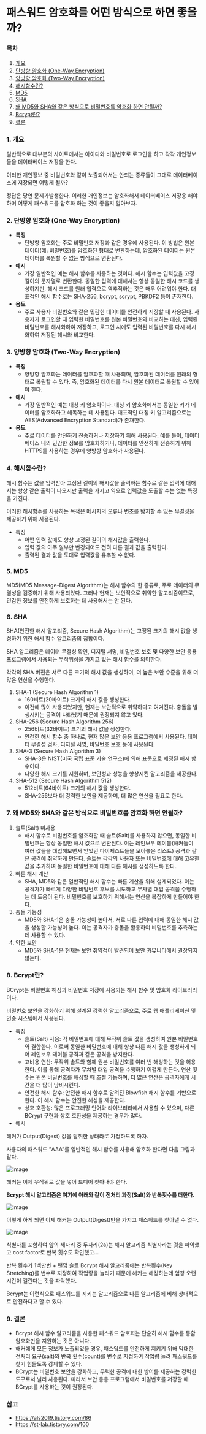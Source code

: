 # 패스워드 암호화를 어떤 방식으로 하면 좋을까?

### 목차

1. [개요](#1-개요)
2. [단방향 암호화 (One-Way Encryption)](#2-단방향-암호화-one-way-encryption)
3. [양방향 암호화 (Two-Way Encryption)](#3-양방향-암호화-two-way-encryption)
4. [해시함수란?](#4-해시함수란)
5. [MD5](#5-md5)
6. [SHA](#6-sha)
7. [왜 MD5와 SHA와 같은 방식으로 비밀번호를 암호화 하면 안될까?](#7-왜-md5와-sha와-같은-방식으로-비밀번호를-암호화-하면-안될까)
8. [Bcrypt란?](#8-bcrypt란)
9. [결론](#9-결론)

### 1. 개요

일반적으로 대부분의 사이트에서는 아이디와 비밀번호로 로그인을 하고 각각 개인정보들을 데이터베이스 저장을 한다.

이러한 개인정보 중 비밀번호와 같이 노출되어서는 안되는 종류들이 그대로 데이터베이스에 저장되면 어떻게 될까?

정답은 당연 문제가발생한다. 이러한 개인정보는 암호화해서 데이터베이스 저장응 해야하며 어떻게 패스워드를 암호화 하는 것이 좋을지 알아보자.

### 2. 단방향 암호화 (One-Way Encryption)

- **특징**
    - 단방향 암호화는 주로 비밀번호 저장과 같은 경우에 사용된다. 이 방법은 원본 데이터(예: 비밀번호)를 암호화된 형태로 변환하는데, 암호화된 데이터는 원본 데이터를 복원할 수 없는 방식으로 변환된다.
- **예시**
    - 가장 일반적인 예는 해시 함수를 사용하는 것이다. 해시 함수는 입력값을 고정 길이의 문자열로 변환한다. 동일한 입력에 대해서는 항상 동일한 해시 코드를 생성하지만, 해시 코드를 원래 입력으로 역추적하는 것은 매우 어려워야 한다. 대표적인 해시 함수로는 SHA-256, bcrypt, scrypt, PBKDF2 등이 존재한다.
- **용도**
    - 주로 사용자 비밀번호와 같은 민감한 데이터를 안전하게 저장할 때 사용된다. 사용자가 로그인할 때 입력한 비밀번호를 원본 비밀번호와 비교하는 대신, 입력된 비밀번호를 해시화하여 저장하고, 로그인 시에도 입력된 비밀번호를 다시 해시화하여 저장된 해시와 비교한다.

### 3. 양방향 암호화 (Two-Way Encryption)

- **특징**
    - 양방향 암호화는 데이터를 암호화할 때 사용되며, 암호화된 데이터를 원래의 형태로 복원할 수 있다. 즉, 암호화된 데이터를 다시 원본 데이터로 복원할 수 있어야 한다.
- **예시**
    - 가장 일반적인 예는 대칭 키 암호화이다. 대칭 키 암호화에서는 동일한 키가 데이터를 암호화하고 해독하는 데 사용된다. 대표적인 대칭 키 알고리즘으로는 AES(Advanced Encryption Standard)가 존재한다.
- **용도**
    - 주로 데이터를 안전하게 전송하거나 저장하기 위해 사용된다. 예를 들어, 데이터베이스 내의 민감한 정보를 암호화하거나, 데이터를 안전하게 전송하기 위해 HTTPS를 사용하는 경우에 양방향 암호화가 사용된다.

### 4. 해시함수란?

해시 함수는 값을 입력받아 고정된 길이의 해시값을 출력하는 함수로 같은 입력에 대해서는 항상 같은 출력이 나오지만 출력을 가지고 역으로 입력값을 도출할 수는 없는 특징을 가진다.

이러한 해시함수를 사용하는 목적은 메시지의 오류나 변조를 탐지할 수 있는 무결성을 제공하기 위해 사용된다.

- 특징
    - 어떤 입력 값에도 항상 고정된 길이의 해시값을 출력한다.
    - 입력 값의 아주 일부만 변경되어도 전혀 다른 결과 값을 출력한다.
    - 출력된 결과 값을 토대로 입력값을 유추할 수 없다.

### 5. MD5

MD5(MD5 Message-Digest Algorithm)는 해시 함수의 한 종류로, 주로 데이터의 무결성을 검증하기 위해 사용되었다. 그러나 현재는 보안적으로 취약한 알고리즘이므로, 민감한 정보를 안전하게 보호하는 데 사용해서는 안 된다.

### 6. SHA

SHA(안전한 해시 알고리즘, Secure Hash Algorithm)는 고정된 크기의 해시 값을 생성하기 위한 해시 함수 알고리즘의 집합이다.

SHA 알고리즘은 데이터 무결성 확인, 디지털 서명, 비밀번호 보호 및 다양한 보안 응용 프로그램에서 사용되는 무작위성을 가지고 있는 해시 함수를 의미한다.

각각의 SHA 버전은 서로 다른 크기의 해시 값을 생성하며, 더 높은 보안 수준을 위해 더 많은 연산을 수행한다.

1. SHA-1 (Secure Hash Algorithm 1)
    - 160비트(20바이트) 크기의 해시 값을 생성한다.
    - 이전에 많이 사용되었지만, 현재는 보안적으로 취약하다고 여겨진다. 충돌을 발생시키는 공격이 나타났기 때문에 권장되지 않고 있다.
2. SHA-256 (Secure Hash Algorithm 256)
    - 256비트(32바이트) 크기의 해시 값을 생성한다.
    - 안전한 해시 함수 중 하나로, 현재 많은 보안 응용 프로그램에서 사용된다. 데이터 무결성 검사, 디지털 서명, 비밀번호 보호 등에 사용된다.
3. SHA-3 (Secure Hash Algorithm 3)
    - SHA-3은 NIST(미국 국립 표준 기술 연구소)에 의해 표준으로 제정된 해시 함수이다.
    - 다양한 해시 크기를 지원하며, 보안성과 성능을 향상시킨 알고리즘을 제공한다.
4. SHA-512 (Secure Hash Algorithm 512)
    - 512비트(64바이트) 크기의 해시 값을 생성한다.
    - SHA-256보다 더 강력한 보안을 제공하며, 더 많은 연산을 필요로 한다.

### 7. 왜 MD5와 SHA와 같은 방식으로 비밀번호를 암호화 하면 안될까?

1. 솔트(Salt) 미사용
    - 해시 함수로 비밀번호를 암호화할 때 솔트(Salt)를 사용하지 않으면, 동일한 비밀번호는 항상 동일한 해시 값으로 변환된다. 이는 레인보우 테이블(해커들이 여러 값들을 대입해보면서 얻었던 다이제스트들을 모아놓은 리스트) 공격과 같은 공격에 취약하게 만든다. 솔트는 각각의 사용자 또는 비밀번호에 대해 고유한 값을 추가하여 동일한 비밀번호에 대해 다른 해시를 생성하도록 한다.
2. 빠른 해시 계산
    - SHA, MD5와 같은 일반적인 해시 함수는 빠른 계산을 위해 설계되었다. 이는 공격자가 빠르게 다양한 비밀번호 후보를 시도하고 무차별 대입 공격을 수행하는 데 도움이 된다. 비밀번호를 보호하기 위해서는 연산을 복잡하게 만들어야 한다.
3. 충돌 가능성
    - MD5와 SHA-1은 충돌 가능성이 높아서, 서로 다른 입력에 대해 동일한 해시 값을 생성할 가능성이 높다. 이는 공격자가 충돌을 활용하여 비밀번호를 추측하는 데 사용할 수 있다.
4. 약한 보안
    - MD5와 SHA-1은 현재는 보안 취약점이 발견되어 보안 커뮤니티에서 권장되지 않는다.

### 8. Bcrypt란?

BCrypt는 비밀번호 해싱과 비밀번호 저장에 사용되는 해시 함수 및 암호화 라이브러리이다.

비밀번호 보안을 강화하기 위해 설계된 강력한 알고리즘으로, 주로 웹 애플리케이션 및 인증 시스템에서 사용된다.

- 특징
    - 솔트(Salt) 사용: 각 비밀번호에 대해 무작위 솔트 값을 생성하여 원본 비밀번호와 결합한다. 이로써 동일한 비밀번호에 대해 항상 다른 해시 값을 생성하게 되어 레인보우 테이블 공격과 같은 공격을 방지한다.
    - 고비용 연산: 무작위 솔트와 함께 원본 비밀번호를 여러 번 해싱하는 것을 허용한다. 이를 통해 공격자가 무차별 대입 공격을 수행하기 어렵게 만든다. 연산 횟수는 원본 비밀번호를 해싱할 때 조절 가능하며, 더 많은 연산은 공격자에게 시간을 더 많이 낭비시킨다.
    - 안전한 해시 함수: 안전한 해시 함수로 알려진 Blowfish 해시 함수를 기반으로 한다. 이 해시 함수는 안전한 해싱을 제공한다.
    - 상호 호환성: 많은 프로그래밍 언어와 라이브러리에서 사용할 수 있으며, 다른 BCrypt 구현과 상호 호환성을 제공하는 경우가 많다.
- 예시

해커가 Output(Digest) 값을 탈취한 상태라로 가정하도록 하자.

사용자의 패스워드 ”AAA”를 일반적인 해시 함수를 사용해 암호화 한다면 다음 그림과 같다.

![image](https://github.com/Jammini/TIL/assets/59176149/495e82fc-fc39-4fc2-92e7-60d14b13fee4)

해커는 이제 무작위로 값을 넣어 드디어 찾아내야 한다.

**Bcrypt 해시 알고리즘은 여기에 아래와 같이 전처리 과정(Salt)와 반복횟수를 더한다.**

![image](https://github.com/Jammini/TIL/assets/59176149/c1b64db5-dfb0-4873-b9ae-bea5034a10b0)

이렇게 하게 되면 이제 해커는 Output(Digest)만을 가지고 패스워드를 찾아낼 수 없다.

![image](https://github.com/Jammini/TIL/assets/59176149/17d9e34f-9509-4e8d-a059-548267f1e5a4)

식별자를 포함하여 앞의 세자리 중 두자리(2a)는 해시 알고리즘 식별자라는 것을 파악했고 cost factor로 반복 횟수도 확인했고...

반복 횟수가 1백만번 + 랜덤 솔트 Bcrypt 해시 알고리즘에는 반복횟수(Key Stretching)를 변수로 지정하여 작업량을 늘리기 때문에 해커는 해킹하는데 엄청 오랜 시간이 걸린다는 것을 파악했다.

Bcrypt는 이런식으로 패스워드를 지키는 알고리즘으로 다른 알고리즘에 비해 상대적으로 안전하다고 할 수 있다.

### 9. 결론

- Bcrypt 해시 함수 알고리즘을 사용한 패스워드 암호화는 단순히 해시 함수를 통함 암호화만을 지원하는 것은 아니다.
- 해커에게 모든 정보가 노출되었을 경우, 패스워드를 안전하게 지키기 위해 막대한 전처리 요구(salt)와 반복 횟수(count)를 변수로 지정하여 작업량 늘려 패스워드를 찾기 힘들도록 강제할 수 있다.
- BCrypt는 비밀번호 보안을 강화하고, 무력한 공격에 대한 방어를 제공하는 강력한 도구로서 널리 사용된다. 따라서 보안 응용 프로그램에서 비밀번호를 저장할 때 BCrypt를 사용하는 것이 권장된다.

### 참고

- https://als2019.tistory.com/86
- https://st-lab.tistory.com/100
